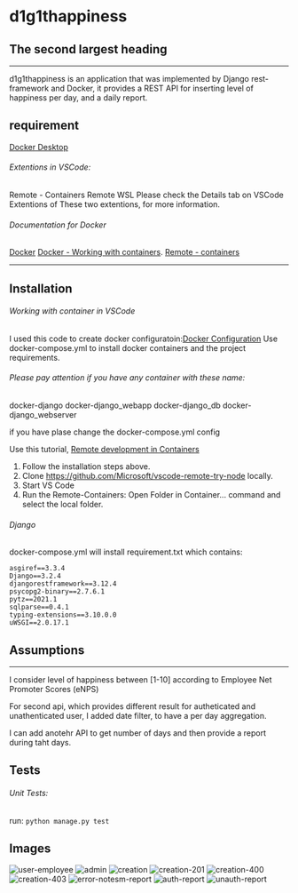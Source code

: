 # d1g1thappiness
## The second largest heading

_____________________________________________________________________
d1g1thappiness is an application that was implemented by Django rest-framework and Docker,
  it provides a REST API for inserting level of happiness per day, and a daily report.

## requirement
[Docker Desktop](https://www.docker.com/products/docker-desktop)

###### Extentions in VSCode:
Remote - Containers 
Remote WSL 
Please check the Details tab on VSCode Extentions of These two extentions, for more information.

###### Documentation for Docker
[Docker](https://docs.docker.com/get-docker/)
[Docker - Working with containers](https://code.visualstudio.com/docs/containers/overview).
[Remote - containers](https://code.visualstudio.com/docs/remote/containers)
_____________________________________________________________________
## Installation
###### Working with container in VSCode
I used this code to create docker configuratoin:[Docker Configuration](https://github.com/erroneousboat/docker-django)
Use docker-compose.yml to install docker containers and the project requirements.
###### Please pay attention if you have any container with these name:
docker-django
docker-django_webapp
docker-django_db
docker-django_webserver

if you have plase change the docker-compose.yml config

Use this tutorial, [Remote development in Containers](https://code.visualstudio.com/docs/remote/containers-tutorial)
1. Follow the installation steps above.
2. Clone https://github.com/Microsoft/vscode-remote-try-node locally.
3. Start VS Code
4. Run the Remote-Containers: Open Folder in Container... command and select the local folder.


###### Django
docker-compose.yml will install requirement.txt which contains:
```
asgiref==3.3.4
Django==3.2.4
djangorestframework==3.12.4
psycopg2-binary==2.7.6.1
pytz==2021.1
sqlparse==0.4.1
typing-extensions==3.10.0.0
uWSGI==2.0.17.1
```

## Assumptions
_____________________________________________________________________
I consider level of happiness between [1-10] according to Employee Net Promoter Scores (eNPS) 

For second api, which provides different result for autheticated and unathenticated user,
 I added date filter, to have a per day aggregation.
 
I can add anotehr API to get number of days and then provide a report during taht days.

## Tests
###### Unit Tests:
run:
`python manage.py test`

## Images
![user-employee](https://github.com/hadisyekta/happyd1g1t/tree/master/webapp/starter/user-employee.PNG?raw=true)
![admin](https://github.com/hadisyekta/happyd1g1t/tree/master/webapp/starter/admin.PNG?raw=true)
![creation](https://github.com/hadisyekta/happyd1g1t/tree/master/webapp/starter/creation.PNG?raw=true)
![creation-201](https://github.com/hadisyekta/happyd1g1t/tree/master/webapp/starter/creation-201.PNG?raw=true)
![creation-400](https://github.com/hadisyekta/happyd1g1t/tree/master/webapp/starter/creation-400.PNG?raw=true)
![creation-403](https://github.com/hadisyekta/happyd1g1t/tree/master/webapp/starter/creation-403.PNG?raw=true)
![error-notesm-report](https://github.com/hadisyekta/happyd1g1t/tree/master/webapp/starter/error-notesm-report.PNG?raw=true)
![auth-report](https://github.com/hadisyekta/happyd1g1t/tree/master/webapp/starter/auth-report.PNG?raw=true)
![unauth-report](https://github.com/hadisyekta/happyd1g1t/tree/master/webapp/starter/unauth-report.PNG?raw=true)

